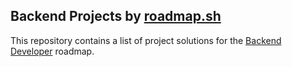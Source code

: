 
## Backend Projects by [roadmap.sh](https://roadmap.sh)

This repository contains a list of project solutions for the [Backend Developer](https://roadmap.sh/backend) roadmap.
